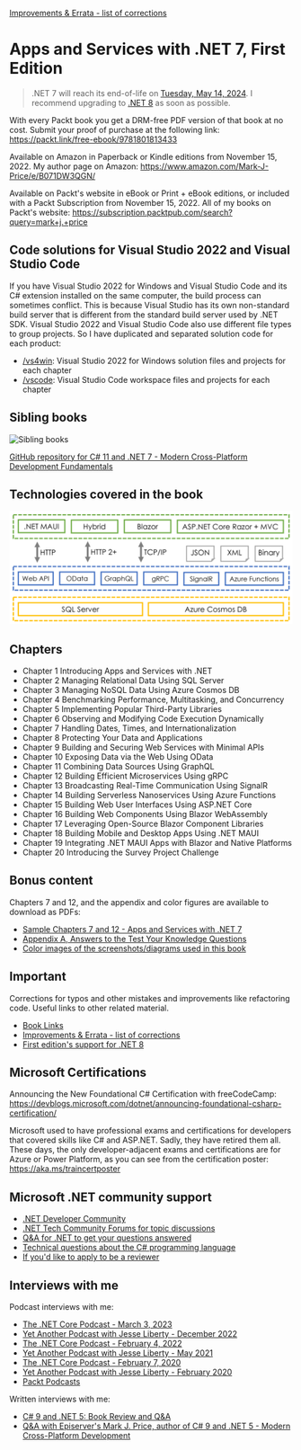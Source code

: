 [Improvements & Errata - list of corrections](docs/errata)

# Apps and Services with .NET 7, First Edition

> .NET 7 will reach its end-of-life on [Tuesday, May 14, 2024](https://dotnet.microsoft.com/en-us/platform/support/policy/dotnet-core#lifecycle). I recommend upgrading to [.NET 8](https://github.com/markjprice/cs12dotnet8/blob/main/README.md) as soon as possible.

With every Packt book you get a DRM-free PDF version of that book at no cost. Submit your proof of purchase at the following link:
https://packt.link/free-ebook/9781801813433

Available on Amazon in Paperback or Kindle editions from November 15, 2022. My author page on Amazon: https://www.amazon.com/Mark-J-Price/e/B071DW3QGN/ 

Available on Packt's website in eBook or Print + eBook editions, or included with a Packt Subscription from November 15, 2022. All of my books on Packt's website: https://subscription.packtpub.com/search?query=mark+j.+price

## Code solutions for Visual Studio 2022 and Visual Studio Code

If you have Visual Studio 2022 for Windows and Visual Studio Code and its C# extension installed on the same computer, the build process can sometimes conflict. This is because Visual Studio has its own non-standard build server that is different from the standard build server used by .NET SDK. Visual Studio 2022 and Visual Studio Code also use different file types to group projects. So I have duplicated and separated solution code for each product:

- [/vs4win](/vs4win): Visual Studio 2022 for Windows solution files and projects for each chapter
- [/vscode](/vscode): Visual Studio Code workspace files and projects for each chapter

## Sibling books
![Sibling books](images/B18857_01_01.png)

[GitHub repository for C# 11 and .NET 7 - Modern Cross-Platform Development Fundamentals](https://github.com/markjprice/cs11dotnet7)

## Technologies covered in the book

![Technologies covered in the book](images/B18857_20_01.png)

## Chapters
- Chapter 1 Introducing Apps and Services with .NET
- Chapter 2 Managing Relational Data Using SQL Server
- Chapter 3 Managing NoSQL Data Using Azure Cosmos DB
- Chapter 4 Benchmarking Performance, Multitasking, and Concurrency
- Chapter 5 Implementing Popular Third-Party Libraries
- Chapter 6 Observing and Modifying Code Execution Dynamically
- Chapter 7 Handling Dates, Times, and Internationalization
- Chapter 8 Protecting Your Data and Applications
- Chapter 9 Building and Securing Web Services with Minimal APIs
- Chapter 10 Exposing Data via the Web Using OData
- Chapter 11 Combining Data Sources Using GraphQL
- Chapter 12 Building Efficient Microservices Using gRPC
- Chapter 13 Broadcasting Real-Time Communication Using SignalR
- Chapter 14 Building Serverless Nanoservices Using Azure Functions
- Chapter 15 Building Web User Interfaces Using ASP.NET Core
- Chapter 16 Building Web Components Using Blazor WebAssembly
- Chapter 17 Leveraging Open-Source Blazor Component Libraries
- Chapter 18 Building Mobile and Desktop Apps Using .NET MAUI
- Chapter 19 Integrating .NET MAUI Apps with Blazor and Native Platforms
- Chapter 20 Introducing the Survey Project Challenge

## Bonus content

Chapters 7 and 12, and the appendix and color figures are available to download as PDFs:

- [Sample Chapters 7 and 12 - Apps and Services with .NET 7](https://github.com/markjprice/apps-services-net7/blob/main/docs/Sample%20Chapters%207%20and%2012%20-%20Apps%20and%20Services%20with%20.NET%207.pdf)
- [Appendix A, Answers to the Test Your Knowledge Questions](docs/B18857_Appendix.pdf)
- [Color images of the screenshots/diagrams used in this book](docs/9781801813433_ColorImages.pdf)

## Important
Corrections for typos and other mistakes and improvements like refactoring code. Useful links to other related material. 
- [Book Links](book-links.md)
- [Improvements & Errata - list of corrections](docs/errata)
- [First edition's support for .NET 8](docs/dotnet8.md)

## Microsoft Certifications
Announcing the New Foundational C# Certification with freeCodeCamp:
https://devblogs.microsoft.com/dotnet/announcing-foundational-csharp-certification/

Microsoft used to have professional exams and certifications for developers that covered skills like C# and ASP.NET. Sadly, they have retired them all. These days, the only developer-adjacent exams and certifications are for Azure or Power Platform, as you can see from the certification poster: https://aka.ms/traincertposter

## Microsoft .NET community support
- [.NET Developer Community](https://dotnet.microsoft.com/platform/community)
- [.NET Tech Community Forums for topic discussions](https://techcommunity.microsoft.com/t5/net/ct-p/dotnet)
- [Q&A for .NET to get your questions answered](https://docs.microsoft.com/en-us/answers/products/dotnet)
- [Technical questions about the C# programming language](https://docs.microsoft.com/en-us/answers/topics/dotnet-csharp.html)
- [If you'd like to apply to be a reviewer](https://authors.packtpub.com/reviewers/)

## Interviews with me
Podcast interviews with me:
- [The .NET Core Podcast - March 3, 2023](https://dotnetcore.show/episode-117-our-perspectives-on-the-future-of-net-with-mark-j-price/)
- [Yet Another Podcast with Jesse Liberty - December 2022](https://jesseliberty.com/2022/12/10/mark-price-on-c-11-fixed/)
- [The .NET Core Podcast - February 4, 2022](https://dotnetcore.show/episode-91-c-sharp-10-and-dotnet-6-with-mark-j-price/)
- [Yet Another Podcast with Jesse Liberty - May 2021](http://jesseliberty.com/2021/05/16/mark-price-on-c9-and-net-6/)
- [The .NET Core Podcast - February 7, 2020](https://dotnetcore.show/episode-44-learning-net-core-with-mark-j-price/)
- [Yet Another Podcast with Jesse Liberty - February 2020](http://jesseliberty.com/2020/02/23/mark-price-c-net-core/)
- [Packt Podcasts](https://soundcloud.com/packt-podcasts/csharp-8-dotnet-core-3-the-evolution-of-the-microsoft-ecosystem)

Written interviews with me:
- [C# 9 and .NET 5: Book Review and Q&A](https://www.infoq.com/articles/book-interview-mark-price/?itm_source=infoq&itm_campaign=user_page&itm_medium=link)
- [Q&A with Episerver's Mark J. Price, author of C# 9 and .NET 5 - Modern Cross-Platform Development](https://www.episerver.com/articles/q-and-a-with-mark-price)
